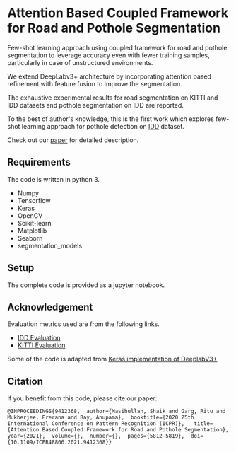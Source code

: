 # Attention Based Coupled Framework for Road and  Pothole Segmentation

Few-shot learning approach using coupled framework for road and pothole segmentation to leverage accuracy even with fewer training samples, particularly in case of unstructured environments.

We extend DeepLabv3+ architecture by incorporating attention based refinement with feature fusion to improve the segmentation.

The exhaustive experimental results for road segmentation on KITTI and IDD datasets and pothole segmentation on IDD are reported.

To the best of author's knowledge, this is the first work
which explores few-shot learning approach for pothole
detection on [IDD](https://idd.insaan.iiit.ac.in/) dataset.

Check out our [paper]() for detailed description.

## Requirements
The code is written in python 3.
* Numpy
* Tensorflow
* Keras
* OpenCV
* Scikit-learn
* Matplotlib
* Seaborn
* segmentation_models

## Setup
The complete code is provided as a jupyter notebook.

## Acknowledgement
Evaluation metrics used are from the following links.
* [IDD Evaluation](https://github.com/AutoNUE/public-code)
* [KITTI Evaluation](https://github.com/MarvinTeichmann/KittiSeg)

Some of the code is adapted from [Keras implementation of DeeplabV3+](https://github.com/bonlime/keras-deeplab-v3-plus)

## Citation
If you benefit from this code, please cite our paper:
```
@INPROCEEDINGS{9412368,  author={Masihullah, Shaik and Garg, Ritu and Mukherjee, Prerana and Ray, Anupama},  booktitle={2020 25th International Conference on Pattern Recognition (ICPR)},   title={Attention Based Coupled Framework for Road and Pothole Segmentation},   year={2021},  volume={},  number={},  pages={5812-5819},  doi={10.1109/ICPR48806.2021.9412368}}
```
